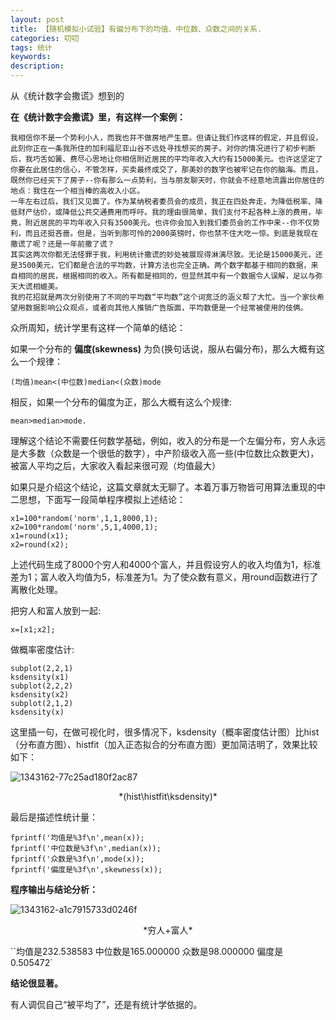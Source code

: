 ```yaml
---
layout: post
title: 【随机模拟小试验】有偏分布下的均值、中位数、众数之间的关系.
categories: 叨叨
tags: 统计
keywords:
description:
---
```


从《统计数字会撒谎》想到的



**在《统计数字会撒谎》里，有这样一个案例：**

    我相信你不是一个势利小人，而我也并不做房地产生意。但请让我们作这样的假定，并且假设，此刻你正在一条我所住的加利福尼亚山谷不远处寻找想买的房子。对你的情况进行了初步判断后，我巧舌如簧、费尽心思地让你相信附近居民的平均年收入大约有15000美元。也许这坚定了你要在此居住的信心，不管怎样，买卖最终成交了，那美妙的数字也被牢记在你的脑海。而且，既然你已经买下了房子--你有那么一点势利，当与朋友聊天时，你就会不经意地流露出你居住的地点：我住在一个相当棒的高收入小区。
    一年左右过后，我们又见面了。作为某纳税者委员会的成员，我正在四处奔走，为降低税率、降低财产估价，或降低公共交通费用而呼吁。我的理由很简单，我们支付不起各种上涨的费用，毕竟，附近居民的平均年收入只有3500美元。也许你会加入到我们委员会的工作中来--你不仅势利，而且还挺吝啬。但是，当听到那可怜的2000英镑时，你也禁不住大吃一惊。到底是我现在撒谎了呢？还是一年前撒了谎？
    其实这两次你都无法怪罪于我，利用统计撒谎的妙处被展现得淋漓尽致。无论是15000美元，还是3500美元，它们都是合法的平均数，计算方法也完全正确。两个数字都基于相同的数据，来自相同的居民，根据相同的收入。所有都是相同的，但显然其中有一个数据令人误解，足以与弥天大谎相媲美。
    我的花招就是两次分别使用了不同的平均数“平均数”这个词宽泛的涵义帮了大忙。当一个家伙希望用数据影响公众观点，或者向其他人推销广告版面，平均数便是一个经常被使用的伎俩。

众所周知，统计学里有这样一个简单的结论：

如果一个分布的 __偏度(skewness)__ 为负(换句话说，服从右偏分布)，那么大概有这么一个规律：

    (均值)mean<(中位数)median<(众数)mode

相反，如果一个分布的偏度为正，那么大概有这么个规律:

    mean>median>mode.

理解这个结论不需要任何数学基础，例如，收入的分布是一个左偏分布，穷人永远是大多数（众数是一个很低的数字），中产阶级收入高一些(中位数比众数更大)，被富人平均之后，大家收入看起来很可观（均值最大）

如果只是介绍这个结论，这篇文章就太无聊了。本着万事万物皆可用算法重现的中二思想，下面写一段简单程序模拟上述结论：

    x1=100*random('norm',1,1,8000,1);
    x2=100*random('norm',5,1,4000,1);
    x1=round(x1);
    x2=round(x2);

上述代码生成了8000个穷人和4000个富人，并且假设穷人的收入均值为1，标准差为1；富人收入均值为5，标准差为1。为了使众数有意义，用round函数进行了离散化处理。

把穷人和富人放到一起:

    x=[x1;x2];

做概率密度估计:

    subplot(2,2,1)
    ksdensity(x1)
    subplot(2,2,2)
    ksdensity(x2)
    subplot(2,1,2)
    ksdensity(x)

这里插一句，在做可视化时，很多情况下，ksdensity（概率密度估计图）比hist（分布直方图）、histfit（加入正态拟合的分布直方图）更加简洁明了，效果比较如下：

![1343162-77c25ad180f2ac87](http://i.imgur.com/TO24UlI.png)

<center>*(hist\histfit\ksdensity)*</center >


最后是描述性统计量：

    fprintf('均值是%3f\n',mean(x));
    fprintf('中位数是%3f\n',median(x));
    fprintf('众数是%3f\n',mode(x));
    fprintf('偏度是%3f\n',skewness(x));


**程序输出与结论分析：**

![1343162-a1c7915733d0246f](http://i.imgur.com/ARLqpc3.png)

<center>*穷人+富人*</center >


``均值是232.538583
中位数是165.000000
众数是98.000000
偏度是0.505472`

**结论很显著。**

有人调侃自己“被平均了”，还是有统计学依据的。
